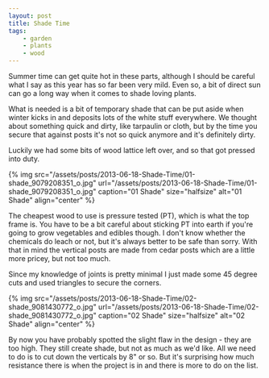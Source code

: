 ```yaml
---
layout: post
title: Shade Time
tags:
    - garden
    - plants
    - wood
---
```


Summer time can get quite hot in these parts, although I should be careful what I say as this year has so far been very mild. Even so, a bit of direct sun can go a long way when it comes to shade loving plants.

What is needed is a bit of temporary shade that can be put aside when winter kicks in and deposits lots of the white stuff everywhere. We thought about something quick and dirty, like tarpaulin or cloth, but by the time you secure that against posts it's not so quick anymore and it's definitely dirty.

Luckily we had some bits of wood lattice left over, and so that got pressed into duty.

{% img src="/assets/posts/2013-06-18-Shade-Time/01-shade_9079208351_o.jpg" url="/assets/posts/2013-06-18-Shade-Time/01-shade_9079208351_o.jpg" caption="01 Shade" size="halfsize" alt="01 Shade" align="center" %}

The cheapest wood to use is pressure tested (PT), which is what the top frame is. You have to be a bit careful about sticking PT into earth if you're going to grow vegetables and edibles though. I don't know whether the chemicals do leach or not, but it's always better to be safe than sorry. With that in mind the vertical posts are made from cedar posts which are a little more pricey, but not too much.

Since my knowledge of joints is pretty minimal I just made some 45 degree cuts and used triangles to secure the corners.

{% img src="/assets/posts/2013-06-18-Shade-Time/02-shade_9081430772_o.jpg" url="/assets/posts/2013-06-18-Shade-Time/02-shade_9081430772_o.jpg" caption="02 Shade" size="halfsize" alt="02 Shade" align="center" %}

By now you have probably spotted the slight flaw in the design - they are too high. They still create shade, but not as much as we'd like. All we need to do is to cut down the verticals by 8" or so. But it's surprising how much resistance there is when the project is in and there is more to do on the list.